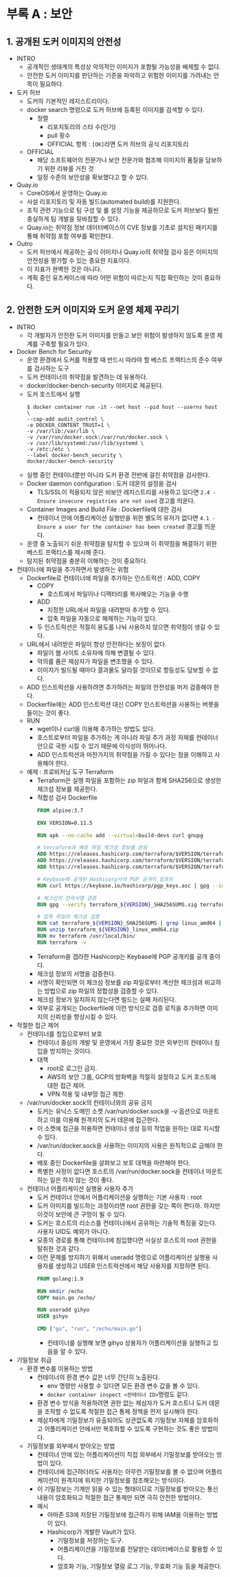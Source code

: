 # 부록 A : 보안

## 1. 공개된 도커 이미지의 안전성

- INTRO
    - 공개적인 생태계의 특성상 악의적인 이미지가 포함될 가능성을 배제할 수 없다.
    - 안전한 도커 이미지를 판단하는 기준을 파악하고 위험한 이미지를 가려내는 안목이 필요하다.
- 도커 허브
    - 도커의 기본적인 레지스트리이다.
    - docker search 명령으로 도커 허브에 등록된 이미지를 검색할 수 있다.
        - 정렬
            - 리포지토리의 스타 수(인기)
            - pull 횟수
            - OFFICIAL 항목 : `[OK]`라면 도커 허브의 공식 리포지토리
    - OFFICIAL
        - 해당 소프트웨어의 전문가나 보안 전문가와 협조해 이미지의 품질을 담보하기 위한 리뷰를 거친 것
        - 일정 수준의 보안성을 확보했다고 할 수 있다.
- Quay.io
    - CoreOS에서 운영하는 Quay.io
    - 사설 리포지토리 및 자동 빌드(automated build)를 지원한다.
    - 조직 관련 기능으로 팀 구성 및 롤 설정 기능을 제공하므로 도커 허브보다 훨씬 충실하게 팀 개발을 뒷바침할 수 있다.
    - Quay.io는 취약점 정보 데이터베이스이 CVE 정보를 기초로 설치된 패키지를 통해 취약점 포함 여부를 확인한다.
- Outro
    - 도커 허브에서 제공하는 공식 이미지나 Quay.io의 취약점 검사 등은 이미지의 안전성을 평가할 수 있는 중요한 지표이다.
    - 이 지표가 완벽한 것은 아니다.
    - 계획 중인 유즈케이스에 따라 어떤 위험이 따르는지 직접 확인하는 것이 중요하다.

## 2. 안전한 도커 이미지와 도커 운영 체제 꾸리기

- INTRO
    - 각 개발자가 안전한 도커 이미지를 만들고 보안 위험이 발생하지 않도록 운영 체계를 구축할 필요가 있다.
- Docker Bench for Security
    - 운영 환경에서 도커를 적용할 때 반드시 따라야 할 베스트 프랙티스의 준수 여부를 검사하는 도구
    - 도커 컨테이너의 취약점을 발견하는 데 유용하다.
    - docker/docker-bench-security 이미지로 제공된다.
    - 도커 호스트에서 실행
        ```
        $ docker container run -it --net host --pid host --userns host \
        --cap-add audit_control \
        -e DOCKER_CONTENT_TRUST=1 \
        -v /var/lib:/var/lib \
        -v /var/run/docker.sock:/var/run/docker.sock \
        -v /usr/lib/systemd:/usr/lib/systemd \
        -v /etc:/etc \
        --label docker-bench_security \
        docker/docker-bench-security
        ```
    - 실행 중인 컨테이너뿐만 아니라 도커 환경 전반에 걸친 취약점을 검사한다.
    - Docker daemon configuration : 도커 데몬의 설정을 검사
        - TLS/SSL이 적용되지 않은 비보안 레지스트리를 사용하고 있다면 `2.4 - Ensure insecure registries are not used` 경고를 띄운다.
    - Container Images and Build File : Dockerfile에 대한 검사
        - 컨테이너 안에 어플리케이션 실행만을 위한 별도의 유저가 없다면 `4.1 - Ensure a user for the container has been created` 경고를 띄운다.
    - 운영 중 노출되기 쉬운 취약점을 탐지할 수 있으며 이 취약점을 해결하기 위한 베스트 프랙티스를 제시해 준다.
    - 탐지된 취약점을 충분히 이해하는 것이 중요하다.
- 컨테이너에 파일을 추가하면서 발생하는 위험
    - Dockerfile로 컨테이너에 파일을 추가하는 인스트럭션 : ADD, COPY
        - COPY
            - 호스트에서 파일이나 디렉터리를 복사해오는 기능을 수행
        - ADD
            - 지정한 URL에서 파일을 내려받아 추가할 수 있다.
            - 압축 파일을 자동으로 해제하는 기능이 있다.
        - 두 인스트럭션은 적절히 용도를 나눠 사용하지 않으면 취약점이 생길 수 있다.
    - URL에서 내려받은 파일이 항상 안전하다는 보장이 없다.
        - 파일이 웹 사이트 소유자에 의해 변결될 수 있다.
        - 악의를 품은 제삼자가 파일을 변조했을 수 있다.
        - 이미지가 빌드될 때마다 결과물도 달라질 것이므로 항등성도 담보할 수 없다.
    - ADD 인스트럭션을 사용하려면 추가하려는 파일의 안전성을 머저 검증해야 한다.
    - Dockerfile에는 ADD 인스트럭션 대신 COPY 인스트럭션을 사용하는 버릇을 들이는 것이 좋다.
    - RUN
        - wget이나 curl을 이용해 추가하는 방법도 있다.
        - 호스트로부터 파일을 추가하는 게 아니라 파일 추가 과정 자체를 컨테이너 안으로 국한 시킬 수 있기 때문에 이식성이 뛰어나다.
        - ADD 인스트럭션과 마찬가지의 취약점을 가질 수 있다는 점을 이해하고 사용해야 한다.
    - 예제 : 프로비저닝 도구 Terraform
        - Terraform은 실행 파일을 포함하는 zip 파일과 함께 SHA256으로 생성한 체크섬 정보를 제공한다.
        - 적합성 검사 Dockerfile
            ```Dockerfile
            FROM alpine:3.7
            
            ENV VERSION=0.11.5

            RUN apk --no-cache add --virtual=build-devs curl gnupg

            # terraform과 배포 파일 체크섬 정보를 받음
            ADD https://releases.hashicorp.com/terraform/$VERSION/terraform_${VERSION}_linux__amd64.zip .
            ADD https://releases.hashicorp.com/terraform/$VERSION/terraform_${VERSION}_SHA256SUMS .
            ADD https://releases.hashicorp.com/terraform/$VERSION/terraform_${VERSION}_SHA256.sig .

            # Keybase에 공개된 Hashicorp사의 PGP 공개키 임포트
            RUN curl https://keybase.io/hashicorp/pgp_keys.asc | gpg --import

            # 체크섬의 전자서명 검증
            RUN gpg --verify terraform_${VERSION}_SHA256SUMS.sig terraform_${VERSION}_SHA256SUMS

            # 압축 파일의 체크섬 검증
            RUN cat terraform_${VERSION}_SHA256SUMS | grep linux_amd64 | sha256sum -cs
            RUN unzip terraform_${VERSION}_linux_amd64.zip
            RUN mv terraform /usr/local/bin/
            RUN terraform -v
            ```
        - Terraform을 갭라한 Hashicorp는 Keybase에 PGP 공개키를 공개 중이다.
        - 체크섬 정보의 서명을 검증한다.
        - 서명이 확인되면 이 체크섬 정보를 zip 파일로부터 계산한 체크섬과 비교하는 방법으로 zip 파일의 정합성을 검증할 수 있다.
        - 체크섬 정보가 일치하지 않는다면 빌드는 실패 처리된다.
        - 외부로 공개되는 Dockerfile에 이런 방식으로 검증 로직을 추가하면 이미지의 신뢰성을 향상시킬 수 있다.
- 적절한 접근 제어
    - 컨테이너를 침입으로부터 보호
        - 컨테이너 중심의 개발 및 운영에서 가장 중요한 것은 외부인의 컨테이너 침입을 방지하는 것이다.
        - 대책
            - root로 로그인 금지.
            - AWS의 보안 그룹, GCP의 방화벽을 적절히 설정하고 도커 호스트에 대한 접근 제어.
            - VPN 적용 및 내부망 접근 제한.
    - /var/run/docker.sock의 컨테이너와의 공유 금지
        - 도커는 유닉스 도메인 소켓 /var/run/docker.sock을 -v 옵션으로 마운트하고 이를 이용해 원격지의 도커 데몬에 접근한다.
        - 이 소켓에 접근을 허용하면 컨테이너 생성 등의 작업을 원하는 대로 지시할 수 있다.
        - /var/run/docker.sock을 사용하는 이미지의 사용은 원칙적으로 금해야 한다.
        - 배포 중인 Dockerfile을 살펴보고 보호 대책을 마련해야 한다.
        - 특별한 사정이 없다면 호스트의 /var/run/docker.sock을 컨테이너 마운트하는 일은 하지 않는 것이 좋다.
    - 컨테이너 어플리케이션 실행용 사용자 추가
        - 도커 컨테이너 안에서 어플리케이션을 실행하는 기본 사용자 : root
        - 도커 이미지를 빌드하는 과정이라면 root 권한을 갖는 쪽이 편다하. 하지만 이것이 보안에 큰 구멍이 될 수 있다.
        - 도커는 호스트의 리소스를 컨테이너에서 공유하는 기술적 특징을 갖는다. 사용자 UID도 예외가 아니다.
        - 모종의 경로를 통해 컨테이너에 침입했다면 사실상 호스트의 root 권한을 탈취한 것과 같다.
        - 이런 문제를 방지하기 위해서 useradd 명령으로 어플리케이션 실행용 사용자를 생성하고 USER 인스트럭션에서 해당 사용자를 지정하면 된다.
            ```Dockerfile
            FROM golang:1.9

            RUN mkdir /echo
            COPY main.go /echo/

            RUN useradd gihyo
            USER gihyo

            CMD ["go", "run", "/echo/main.go"]
            ```
            - 컨테이너를 실행해 보면 gihyo 상용자가 어플리케이션을 실행하고 있음을 알 수 있다.
- 기밀정보 취급
    - 환경 변수를 이용하는 방법
        - 컨테이너의 환경 변수 값은 너무 간단히 노출된다.
            - env 명령만 사용할 수 있다면 모든 환경 변수 값을 볼 수 있다.
            - `docker container inspect <컨테이너 ID>`명령도 같다.
        - 환경 변수 방식을 적용하려면 권한 없는 제삼자가 도커 호스트나 도커 데몬을 조작할 수 없도록 적절한 접근 통제 정책을 먼저 실시해야 한다.
        - 제삼자에게 기밀정보가 유출되어도 상관없도록 기밀정보 자체를 암호화하고 어플리케이션 안에서만 복호화할 수 있도록 구현하는 것도 좋은 방법이다.
    - 기밀정보를 외부에서 받아오는 방법
        - 컨테이너 안에 있는 어플리케이션이 직접 외부에서 기밀정보를 받아오는 방법이 있다.
        - 컨테이너에 접근하더라도 사용자는 아무런 기밀정보를 볼 수 없으며 어플리케이션이 원격지에 위치한 기밀정보를 참조해오는 방식이다.
        - 이 기밀정보는 기계만 읽을 수 있는 형태이므로 기밀정보를 받아오는 통신 내용이 암호화되고 적절한 접근 통제만 되면 극히 안전한 방법이다.
        - 예시
            - 아마존 S3에 저장된 기밀정보에 접근하기 위해 IAM을 이용하는 방법이 있다.
            - Hashicorp가 개발한 Vault가 있다.
                - 기밀정보를 저장하는 도구.
                - 어플리케이션을 기밀정보를 전달받는 데이터베이스로 활용할 수 있다.
                - 암호화 기능, 기밀정보 열람 로그 기능, 무효화 기능 등을 제공한다.